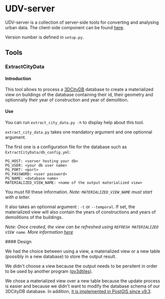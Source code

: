 # UDV-server

UDV-server is a collection of server-side tools for converting and analysing urban data.
The client-side component can be found [here](https://github.com/MEPP-team/UDV).

Version number is defined in `setup.py`.

## Tools

### ExtractCityData

#### Introduction

This tool allows to process a
[3DCityDB](https://www.3dcitydb.org/3dcitydb/3dcitydbhomepage/) database to create
a materialized view on buildings of the database containing their id, their geometry
and optionnally their year of construction and year of demolition.

#### Use

You can run `extract_city_data.py -h` to display help about this tool.

`extract_city_data.py` takes one mandatory argument and one optionnal argument.

The first one is a configuration file for the database such as `ExtractCityData/db_config.yml`:

```
PG_HOST: <server hosting your db>
PG_USER: <your db user name>
PG_PORT: <port>
PG_PASSWORD: <user password>
PG_NAME: <database name>
MATERIALIZED_VIEW_NAME: <name of the output materialized view>
```

You must fill these information. *Note: `MATERIALIZED_VIEW_NAME` must start with
a letter.*

It also takes an optionnal argument : `-t` or `--temporal`. If set, the materialized
view will also contain the years of constructions and years of demolitions of the
buildings.

*Note: Once created, the view can be refreshed using `REFRESH MATERIALIZED VIEW name`.
More information
 [here](https://www.postgresql.org/docs/9.3/static/sql-refreshmaterializedview.html)*

#### Design

We had the choice between using a view, a materialized view or a new table
(possibly in a new database) to store the output result.

We didn't choose a view because the output needs to be persitent in order to be
used by another program ([py3dtiles](https://github.com/MEPP-team/py3dtiles)).

We chose a materialized view over a new table because the update process is easier
and because we didn't want to modify the database schema of our 3DCityDB database.
In addition,
[it is implemented in PostGIS since v9.3](https://www.postgresql.org/docs/9.4/static/sql-creatematerializedview.html).
